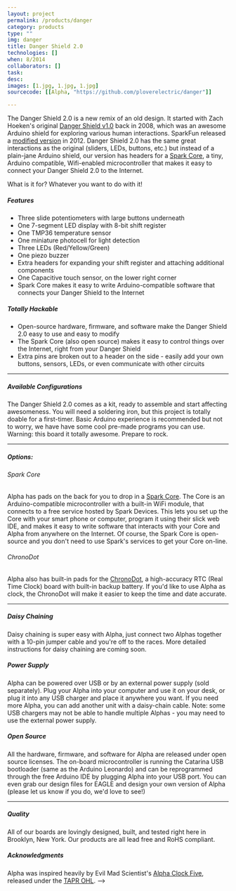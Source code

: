 ```yaml
---
layout: project
permalink: /products/danger
category: products 
type: "" 
img: danger
title: Danger Shield 2.0
technologies: [] 
when: 8/2014
collaborators: []
task: 
desc:
images: [1.jpg, 1.jpg, 1.jpg]
sourcecode: [[Alpha, "https://github.com/ploverelectric/danger"]]

---
```


The Danger Shield 2.0 is a new remix of an old design. It started with Zach Hoeken's original [Danger Shield v1.0](http://www.zachhoeken.com/danger-shield-v1-0) back in 2008, which was an awesome Arduino shield for exploring various human interactions. SparkFun released a [modified version](https://github.com/sparkfun/DangerShield) in 2012. Danger Shield 2.0 has the same great interactions as the original (sliders, LEDs, buttons, etc.) but instead of a plain-jane Arduino shield, our version has headers for a [Spark Core](https://spark.io), a tiny, Arduino compatible, Wifi-enabled microcontroller that makes it easy to connect your Danger Shield 2.0 to the Internet.

What is it for? Whatever you want to do with it!

<!--break-->

##### Features

* Three slide potentiometers with large buttons underneath
* One 7-segment LED display with 8-bit shift register
* One TMP36 temperature sensor
* One miniature photocell for light detection
* Three LEDs (Red/Yellow/Green)
* One piezo buzzer
* Extra headers for expanding your shift register and attaching additional components
* One Capacitive touch sensor, on the lower right corner
* Spark Core makes it easy to write Arduino-compatible software that connects your Danger Shield to the Internet

##### Totally Hackable

* Open-source hardware, firmware, and software make the Danger Shield 2.0 easy to use and easy to modify
* The Spark Core (also open source) makes it easy to control things over the Internet, right from your Danger Shield
* Extra pins are broken out to a header on the side - easily add your own buttons, sensors, LEDs, or even communicate with other circuits

---

##### Available Configurations

The Danger Shield 2.0 comes as a kit, ready to assemble and start affecting awesomeness. You will need a soldering iron, but this project is totally doable for a first-timer. Basic Arduino experience is recommended but not to worry, we have have some cool pre-made programs you can use. Warning: this board it totally awesome. Prepare to rock.

---

##### Options:

###### Spark Core

Alpha has pads on the back for you to drop in a [Spark Core](https://spark.io). The Core is an Arduino-compatible microcontroller with a built-in WiFi module, that connects to a free service hosted by Spark Devices. This lets you set up the Core with your smart phone or computer, program it using their slick web IDE, and makes it easy to write software that interacts with your Core and Alpha from anywhere on the Internet. Of course, the Spark Core is open-source and you don't need to use Spark's services to get your Core on-line.

###### ChronoDot

Alpha also has built-in pads for the [ChronoDot](http://macetech.com/store/index.php?main_page=product_info&products_id=8), a high-accuracy RTC (Real Time Clock) board with built-in backup battery. If you'd like to use Alpha as clock, the ChronoDot will make it easier to keep the time and date accurate.

---

##### Daisy Chaining

Daisy chaining is super easy with Alpha, just connect two Alphas together with a 10-pin jumper cable and you're off to the races. More detailed instructions for daisy chaining are coming soon.

##### Power Supply

Alpha can be powered over USB or by an external power supply (sold separately). Plug your Alpha into your computer and use it on your desk, or plug it into any USB charger and place it anywhere you want. If you need more Alpha, you can add another unit with a daisy-chain cable. Note: some USB chargers may not be able to handle multiple Alphas - you may need to use the external power supply.

##### Open Source

All the hardware, firmware, and software for Alpha are released under open source licenses. The on-board microcontroller is running the Catarina USB bootloader (same as the Arduino Leonardo) and can be reprogrammed through the free Arduino IDE by plugging Alpha into your USB port. You can even grab our design files for EAGLE and design your own version of Alpha (please let us know if you do, we'd love to see!)

---

##### Quality

All of our boards are lovingly designed, built, and tested right here in Brooklyn, New York. Our products are all lead free and RoHS compliant. 

##### Acknowledgments

Alpha was inspired heavily by Evil Mad Scientist's [Alpha Clock Five](http://shop.evilmadscientist.com/productsmenu/tinykitlist/589), released under the [TAPR OHL](http://www.tapr.org/OHL). -->